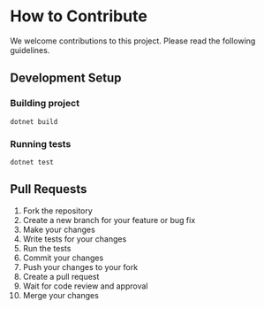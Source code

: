 # How to Contribute

We welcome contributions to this project. Please read the following guidelines.

## Development Setup

### Building project

```shell
dotnet build
```

### Running tests

```shell
dotnet test
```

## Pull Requests

1. Fork the repository
2. Create a new branch for your feature or bug fix
3. Make your changes
4. Write tests for your changes
5. Run the tests
6. Commit your changes
7. Push your changes to your fork
8. Create a pull request
9. Wait for code review and approval
10. Merge your changes
